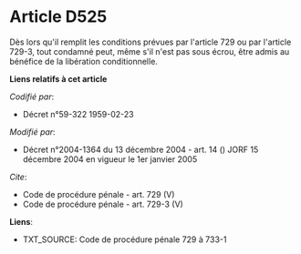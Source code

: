 # Article D525

Dès lors qu'il remplit les conditions prévues par l'article 729 ou par l'article 729-3, tout condamné peut, même s'il n'est
pas sous écrou, être admis au bénéfice de la libération conditionnelle.

**Liens relatifs à cet article**

_Codifié par_:

  - Décret n°59-322 1959-02-23

_Modifié par_:

  - Décret n°2004-1364 du 13 décembre 2004 - art. 14 () JORF 15 décembre 2004 en vigueur le 1er janvier 2005

_Cite_:

  - Code de procédure pénale - art. 729 (V)
  - Code de procédure pénale - art. 729-3 (V)

**Liens**:

  - TXT_SOURCE: Code de procédure pénale 729 à 733-1
